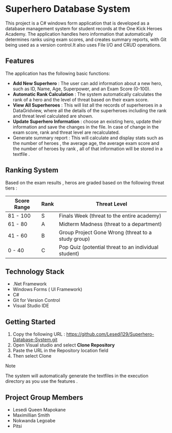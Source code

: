 # Superhero Database System
This project is a C# windows form application that is developed as a database management system for student records at the One Kick Heroes Academy. The application handles hero information that automatically determines ranks using exam scores, and creates summary reports, with Git being used as a version control.It also uses File I/O and CRUD operations. 

## Features

The application has the following basic functions:

- **Add New Superhero** : The user can add information about a new hero, such as ID, Name, Age, Superpower, and an Exam Score (0-100).
- **Automatic Rank Calculation** : The system automatically calculates the rank of a hero and the level of threat based on their  exam score.
- **View All Superheroes** :  This will list all the records of superheroes in a DataGridview, where all the details of the superheroes including the rank and threat level calculated are shown.
- **Update Superhero Information** : choose an existing hero, update their information and save the changes in the file. In case of change in the exam score, rank and threat level are recalculated.
- Generate summary report : This will calculate and display stats such as the number of heroes , the average age, the average exam score and the number of heroes by rank , all of that information will be stored in a textfile .

## Ranking System 

Based on the exam results , heros are graded based on the following threat tiers :

|Score Range | Rank | Threat Level  |
|------------|------|---------------|                           
| 81 - 100   |  S   | Finals Week (threat to the entire academy)|
| 61 - 80    |  A   | Midterm Madness (threat to a department) |
| 41 - 60    |  B   |Group Project Gone Wrong (threat to a study group)|
| 0 - 40     |  C   |Pop Quiz (potential threat to an individual student)|

## Technology Stack

- .Net Framework
- Windows Forms ( UI Framework)
- C# 
- Git for Version Control
- Visual Studio IDE

## Getting Started 

1. Copy the following URL : https://github.com/Lesedi129/Superhero-Database-System.git
2. Open Visual studio and select **Clone Repository**
3. Paste the URL in the Repository location field
4. Then select Clone
>[!NOTE]
>The system will automatically generate the textfiles in the execution directory as you use the features .

## Project Group Members 

- Lesedi Queen Mapokane 
- Maximillian Smith
- Nokwanda Legoabe
- Pitsi
